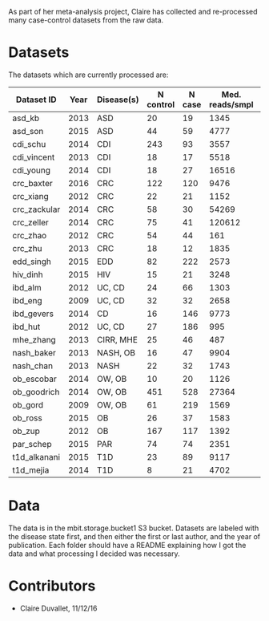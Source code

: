 As part of her meta-analysis project, Claire has collected and re-processed
many case-control datasets from the raw data.

# Datasets

The datasets which are currently processed are:


Dataset ID |  Year  | Disease(s) | N control |  N case  | Med. reads/smpl | Sequencer  |   16S Region 
-----------|--------|------------|-----------|----------|-----------------|------------| -------------
asd_kb | 2013 | ASD | 20 | 19 | 1345 | 454 | V2-V3
asd_son | 2015 | ASD | 44 | 59 | 4777 | Miseq | V1-V2
cdi_schu | 2014 | CDI | 243 | 93 | 3557 | 454 | V3-V5
cdi_vincent | 2013 | CDI | 18 | 17 | 5518 | 454 | V1-V3
cdi_young | 2014 | CDI | 18 | 27 | 16516 | Miseq | V4
crc_baxter | 2016 | CRC | 122 | 120 | 9476 | Miseq | V4
crc_xiang | 2012 | CRC | 22 | 21 | 1152 | 454 | V1-V3
crc_zackular | 2014 | CRC | 58 | 30 | 54269 | MiSeq | V4
crc_zeller | 2014 | CRC | 75 | 41 | 120612 | MiSeq | V4
crc_zhao | 2012 | CRC | 54 | 44 | 161 | 454 | V3
crc_zhu | 2013 | CRC | 18 | 12 | 1835 | 454 | V3
edd_singh | 2015 | EDD | 82 | 222 | 2573 | 454 | V3-V5
hiv_dinh | 2015 | HIV | 15 | 21 | 3248 | 454 | V3-V5
ibd_alm | 2012 | UC, CD | 24 | 66 | 1303 | 454 | V3-V5
ibd_eng | 2009 | UC, CD | 32 | 32 | 2658 | 454 | V5-V6
ibd_gevers | 2014 | CD | 16 | 146 | 9773 | Miseq | V4
ibd_hut | 2012 | UC, CD | 27 | 186 | 995 | 454 | V3-V5
mhe_zhang | 2013 | CIRR, MHE | 25 | 46 | 487 | 454 | V1-V2
nash_baker | 2013 | NASH, OB | 16 | 47 | 9904 | 454
nash_chan | 2013 | NASH | 22 | 32 | 1743 | 454 | V1-V2
ob_escobar | 2014 | OW, OB | 10 | 20 | 1126 | 454 | V1-V3
ob_goodrich | 2014 | OW, OB | 451 | 528 | 27364 | Miseq | V4
ob_gord | 2009 | OW, OB | 61 | 219 | 1569 | 454 | V2
ob_ross | 2015 | OB | 26 | 37 | 1583 | 454 | V1-V3
ob_zup | 2012 | OB | 167 | 117 | 1392 | 454 | V1-V3
par_schep | 2015 | PAR | 74 | 74 | 2351 | 454 | V1-V3
t1d_alkanani | 2015 | T1D | 23 | 89 | 9117 | MiSeq | V4
t1d_mejia | 2014 | T1D | 8 | 21 | 4702 | 454 | V3-V5


# Data

The data is in the mbit.storage.bucket1 S3 bucket. Datasets are labeled
with the disease state first, and then either the first or last author, and the
year of publication. Each folder should have a README explaining how I got the
data and what processing I decided was necessary.

# Contributors
- Claire Duvallet, 11/12/16
